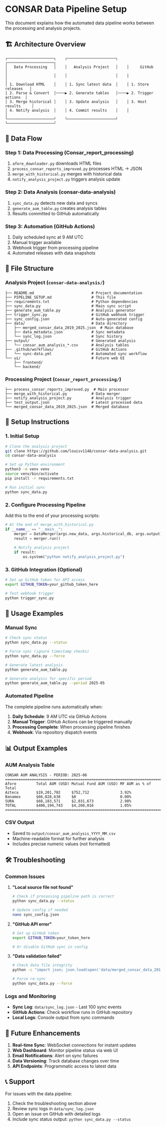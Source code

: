 # CONSAR Data Pipeline Setup

This document explains how the automated data pipeline works between the processing and analysis projects.

## 🏗️ **Architecture Overview**

```
┌─────────────────────┐    ┌──────────────────────┐    ┌─────────────────────┐
│   Data Processing   │    │   Analysis Project   │    │     GitHub          │
│                     │    │                      │    │                     │
│ 1. Download HTML    │    │ 1. Sync latest data  │    │ 1. Store releases   │
│ 2. Parse & Convert  │────▶ 2. Generate tables   │────▶ 2. Trigger actions  │
│ 3. Merge historical │    │ 3. Update analysis   │    │ 3. Host results     │
│ 4. Notify analysis  │    │ 4. Commit results    │    │                     │
└─────────────────────┘    └──────────────────────┘    └─────────────────────┘
```

## 🔄 **Data Flow**

### **Step 1: Data Processing** (Consar_report_processing)
1. `afore_downloader.py` downloads HTML files
2. `process_consar_reports_improved.py` processes HTML → JSON
3. `merge_with_historical.py` merges with historical data
4. `notify_analysis_project.py` triggers analysis update

### **Step 2: Data Analysis** (consar-data-analysis)
1. `sync_data.py` detects new data and syncs
2. `generate_aum_table.py` creates analysis tables
3. Results committed to GitHub automatically

### **Step 3: Automation** (GitHub Actions)
1. Daily scheduled sync at 9 AM UTC
2. Manual trigger available
3. Webhook trigger from processing pipeline
4. Automated releases with data snapshots

## 📁 **File Structure**

### Analysis Project (`consar-data-analysis/`)
```
├── README.md                          # Project documentation
├── PIPELINE_SETUP.md                  # This file
├── requirements.txt                   # Python dependencies
├── sync_data.py                       # Main sync script
├── generate_aum_table.py              # Analysis generator
├── trigger_sync.py                    # GitHub webhook trigger
├── sync_config.json                   # Auto-generated config
├── data/                              # Data directory
│   ├── merged_consar_data_2019_2025.json  # Main database
│   ├── data_metadata.json             # Sync metadata
│   └── sync_log.json                  # Sync history
├── output/                            # Generated analysis
│   └── consar_aum_analysis_*.csv      # Analysis tables
├── .github/workflows/                 # GitHub Actions
│   └── sync-data.yml                  # Automated sync workflow
└── ui/                                # Future web UI
    ├── frontend/
    └── backend/
```

### Processing Project (`Consar_report_processing/`)
```
├── process_consar_reports_improved.py  # Main processor
├── merge_with_historical.py           # Data merger
├── notify_analysis_project.py         # Analysis trigger
├── test_output.json                   # Latest processed data
└── merged_consar_data_2019_2025.json  # Merged database
```

## 🚀 **Setup Instructions**

### **1. Initial Setup**

```bash
# Clone the analysis project
git clone https://github.com/louisv1148/consar-data-analysis.git
cd consar-data-analysis

# Set up Python environment
python3 -m venv venv
source venv/bin/activate
pip install -r requirements.txt

# Run initial sync
python sync_data.py
```

### **2. Configure Processing Pipeline**

Add this to the end of your processing scripts:

```python
# At the end of merge_with_historical.py
if __name__ == "__main__":
    merger = DataMerger(args.new_data, args.historical_db, args.output)
    result = merger.run()
    
    # Notify analysis project
    if result:
        os.system("python notify_analysis_project.py")
```

### **3. GitHub Integration** (Optional)

```bash
# Set up GitHub token for API access
export GITHUB_TOKEN=your_github_token_here

# Test webhook trigger
python trigger_sync.py
```

## 🔧 **Usage Examples**

### **Manual Sync**
```bash
# Check sync status
python sync_data.py --status

# Force sync (ignore timestamp checks)
python sync_data.py --force

# Generate latest analysis
python generate_aum_table.py

# Generate analysis for specific period
python generate_aum_table.py --period 2025-05
```

### **Automated Pipeline**

The complete pipeline runs automatically when:

1. **Daily Schedule**: 9 AM UTC via GitHub Actions
2. **Manual Trigger**: GitHub Actions can be triggered manually
3. **Processing Complete**: When processing pipeline finishes
4. **Webhook**: Via repository dispatch events

## 📊 **Output Examples**

### **AUM Analysis Table**
```
CONSAR AUM ANALYSIS - PERIOD: 2025-06
================================================================================
Afore         Total AUM (USD) Mutual Fund AUM (USD) MF AUM as % of Total
Azteca        $19,201,702     $752,712              3.92%
Banamex       $66,028,638     $0                    0.00%
SURA          $68,183,571     $2,031,673            2.98%
TOTAL         $406,194,743    $4,260,016            1.05%
================================================================================
```

### **CSV Output**
- Saved to `output/consar_aum_analysis_YYYY_MM.csv`
- Machine-readable format for further analysis
- Includes precise numeric values (not formatted)

## 🛠️ **Troubleshooting**

### **Common Issues**

1. **"Local source file not found"**
   ```bash
   # Check if processing pipeline path is correct
   python sync_data.py --status
   
   # Update config if needed
   nano sync_config.json
   ```

2. **"GitHub API error"**
   ```bash
   # Set up GitHub token
   export GITHUB_TOKEN=your_token_here
   
   # Or disable GitHub sync in config
   ```

3. **"Data validation failed"**
   ```bash
   # Check data file integrity
   python -c "import json; json.load(open('data/merged_consar_data_2019_2025.json'))"
   
   # Force re-sync
   python sync_data.py --force
   ```

### **Logs and Monitoring**

- **Sync Log**: `data/sync_log.json` - Last 100 sync events
- **GitHub Actions**: Check workflow runs in GitHub repository
- **Local Logs**: Console output from sync commands

## 🔮 **Future Enhancements**

1. **Real-time Sync**: WebSocket connections for instant updates
2. **Web Dashboard**: Monitor pipeline status via web UI
3. **Email Notifications**: Alert on sync failures
4. **Data Versioning**: Track database changes over time
5. **API Endpoints**: Programmatic access to latest data

## 📞 **Support**

For issues with the data pipeline:
1. Check the troubleshooting section above
2. Review sync logs in `data/sync_log.json`
3. Open an issue on GitHub with detailed logs
4. Include sync status output: `python sync_data.py --status`